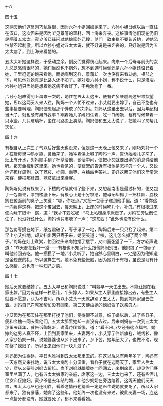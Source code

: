     十八 

   四十五

   这两天他们这里刚巧乱得很，因为六孙小姐回娘家来了。六孙小姐出嫁以后一直住在汉口，这次回来是因为听见景藩的噩耗，回上海来奔丧。这桩事情他们现在仍旧是瞒着五太太，寅少爷已经问过她娘家的兄嫂，他们一致主张不要告诉她，说她恐怕禁不起刺激。所以六孙小姐对五太太说，就不好说是来奔丧的，只好说是因为五太太病了，到上海来看她的。

   五太太听她这样说，于感动之余，倒反而觉得伤心起来。向来一个后母与前头的女儿总是感情很坏的，她们当然也不例外，想不到这时候倒还是六孙小姐还惦记着她，千里迢迢的跑来看她，而她病到这样，景藩却一次也没有来看过她，相形之下，可见他对她真是比路人还不如了。她对着六孙小姐，也不说什么，只是流泪。六孙小姐只当她是想着她这病不会好了，不免劝慰了一番。

   六孙小姐难得到上海来一次的，她住在五太太这里，便有许多亲戚到这里来探望她，所以这两天人来人往，陶妈一个人忙不过来，小艾就要出嫁了，自己不免也有些事情要料理，陶妈便想起那个辞歇了的刘妈。刘妈从这里出去以后，因为年纪相当大了，就也没有另外找事？跟着她儿子媳妇住着，吃一口闲饭，也有时候带着一只水壶，几只玻璃杯，坐在马路边上卖茶。陶妈便和五太太说了，把她叫了来帮几天忙。

   四十六

   有根自从上次生了气以后好些天也没来，但是这一天晚上他又来了，刚巧刘妈一个人在厨房里冲热水瓶，见他来了，她冲着偻上喊了陶妈一声，告诉她她儿子来了。灶上有开水，刘妈顺手倒了杯茶给他，谈话中间，便把小艾就要出嫁的消息讲给他听。那天金槐到这里来，她也看见的，便絮絮的告诉有根他是怎样的一个人，又说他还那样周到，送了荔枝、桂圆、南枣、白糖四色茶礼。正好这两天他们这里常常来客，便把那桂圆、荔枝拿出来待客。

   陶妈听见说有根来了，下楼的时候就带了些下来，又想起南枣是最滋补的，便又包了一包南枣，拿到楼底下来。有根心正是十分愤懑，他母亲却抓了一把桂圆、荔枝搁在他面前的桌子上笑道：“哪，你吃点。”又把一包枣子递到他手里，道：“看你这一向瘦得这样，把这个带回去，每天晚上，上床的时候吃几个，补的。”有根接过来便向地下狠命一掼，道：“我才不要吃呢！”马上站起身来就走了。刘妈在旁边倒怔住了，也没好说什么。陶妈也只嘟囔了一声：“这东西！”此外也没有说什么。

   那包南枣掼在地下，纸包震破了，枣子滚了一地，陶妈后来一只只拾了起来。第二早上小艾扫地，却又扫出两只枣子来，她便笑道：“咦，这儿怎么掉了两个枣子。”刘妈在灶上煮粥，忙回过头来向她摆了摆手，又四面张望了一下，方才轻声说道：“昨天都把我吓一跳——有根也不知为什么跟他妈闹别扭，他妈包了一包枣子叫他带回去吃，他一掼掼了一地。”小艾听了，她自然心里明白，一定是因为他知道是金槐送的礼，所以这样生气。她不免有些怅触，因为她对于有根，虽说是没有什么感情，总也有一种知己之感。

   四十七

   她后天就要结婚了。五太太早已和陶妈说过：“叫她早一天住出去。不能让她在我家出嫁。”因为有这样一种忌讳，丫头嫁人，如果从主人家里直接嫁出去，有些主人就要不愿意，认为不吉利。所以小艾头一天就辞别了五太太，搬到刘妈家里去住着。刘妈自己在席家帮忙没有回来，第二天便由她的媳妇做了送亲的人。

   小艾因为在那天住在那里打搅了他们，觉得很不过意，结了婚以后，过了些日子，便和金槐一同去看他们，五太太那里她却一直没有去过。后来刘妈有一次到五太太那里去拜年，就告诉陶妈听，说得花团锦簇，道：“看不出小艾还有这点福气，她嫁的这男人真不坏，上回到我家里来，夫妻两个，小艾穿了件新旗袍，绒线衫，像人家少奶奶一样。说她婆婆也从乡下出来了，乡下苦，她年纪大了，也做不动，现在娶了媳妇了，所以出来跟他们一块儿过了。”

   刘妈因为住得远，平日也难得到五太太那里去的。在这以后总有两年多了，陶妈有一天忽然又来找她，说五太太病势十分沉重，看样子就在这两天了，家里人手太少，所以又要叫刘妈去帮忙。当下刘妈就跟着她一同回去，来到席家，却见他们客室里坐满了人，也有五太太娘家的亲戚，席家这一边，三太太也来了，还有些侄儿侄女和侄媳妇，寅少爷是去年结的婚，和他少奶奶在旁边陪着。这两天他们天天来，五太太心里也还明白，看着这情形也猜着一定是医生说她就要死了，所以大家都来了。独有景藩，她病了这些年，他始终一次也没有来过，彼此夫妻一场，连这一点情分都没有，她就要死了，都不来看看她。

